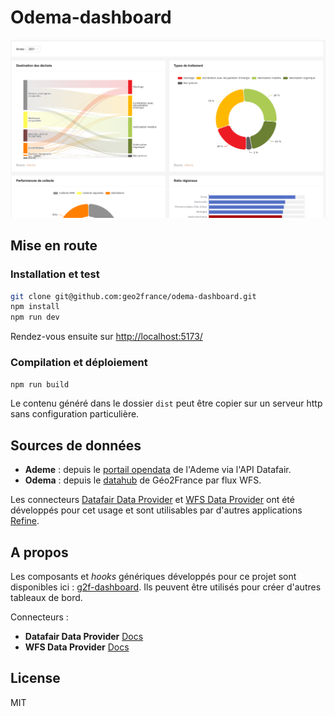 # Odema-dashboard

![](screenshot1.png)

## Mise en route

### Installation et test 
```bash
git clone git@github.com:geo2france/odema-dashboard.git
npm install
npm run dev
```

Rendez-vous ensuite sur [http://localhost:5173/](http://localhost:5173/)

### Compilation et déploiement 

```bash
npm run build
```

Le contenu généré dans le dossier `dist` peut être copier sur un serveur http sans configuration particulière.


## Sources de données

- **Ademe** : depuis le [portail opendata](https://data.ademe.fr/) de l'Ademe via l'API Datafair.
- **Odema** : depuis le [datahub](https://www.geo2france.fr/datahub/search?q=odema) de Géo2France par flux WFS.

Les connecteurs [Datafair Data Provider](https://github.com/geo2france/refine-datafair) et [WFS Data Provider](https://github.com/geo2france/refine-wfs) ont été développés pour cet usage et sont utilisables par d'autres applications [Refine](https://github.com/refinedev/refine).



## A propos

Les composants et _hooks_ génériques développés pour ce projet sont disponibles ici : [g2f-dashboard](https://github.com/geo2france/g2f-dashboard). Ils peuvent être utilisés pour créer d'autres tableaux de bord.

Connecteurs :
- **Datafair Data Provider** [Docs](https://github.com/geo2france/refine-datafair)
- **WFS Data Provider** [Docs](https://github.com/geo2france/refine-wfs)


## License

MIT

